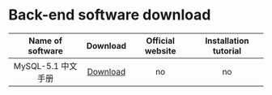 # Back-end software download

| Name of software | Download | Official website | Installation tutorial |
| :------: | :------: | :------: |:------: |
| MySQL-5.1 中文手册 | [Download](https://images.aftersoil.xyz/wiki/compression/Other/MySQL-5.1.chm) | no | no |

<!-- 内容布局  直接复制粘贴即可 -->
<!-- |  | [Download](/download/) | no | no | -->
